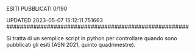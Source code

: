 ESITI PUBBLICATI 0/190 

UPDATED 2023-05-07 15:12:11.751663
######################################################

Si tratta di un semplice script in python per controllare quando sono pubblicati gli esiti (ASN 2021, quinto quadrimestre).


